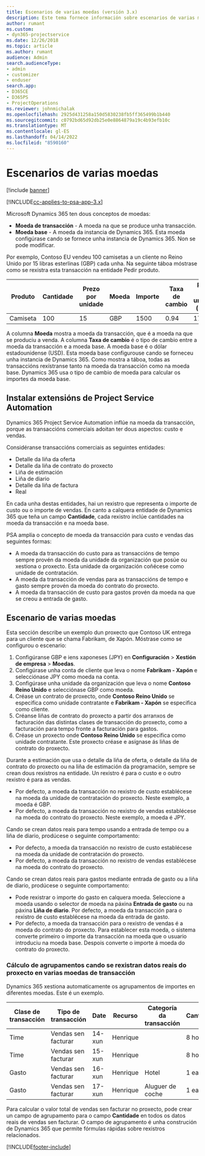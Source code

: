 ```yaml
---
title: Escenarios de varias moedas (versión 3.x)
description: Este tema fornece información sobre escenarios de varias moedas.
author: rumant
ms.custom:
- dyn365-projectservice
ms.date: 12/26/2018
ms.topic: article
ms.author: rumant
audience: Admin
search.audienceType:
- admin
- customizer
- enduser
search.app:
- D365CE
- D365PS
- ProjectOperations
ms.reviewer: johnmichalak
ms.openlocfilehash: 2925d431258a150d5830238fb5ff365499b1b440
ms.sourcegitcommit: c0792bd65d92db25e0e8864879a19c4b93efb10c
ms.translationtype: MT
ms.contentlocale: gl-ES
ms.lasthandoff: 04/14/2022
ms.locfileid: "8590160"
---
```

# <a name="multiple-currency-scenarios"></a>Escenarios de varias moedas

[!include [banner](../includes/psa-now-project-operations.md)]

[!INCLUDE[cc-applies-to-psa-app-3.x](../includes/cc-applies-to-psa-app-3x.md)]

Microsoft Dynamics 365 ten dous conceptos de moedas:

- **Moeda de transacción** - A moeda na que se produce unha transacción. 
- **Moeda base** - A moeda da instancia de Dynamics 365. Esta moeda configúrase cando se fornece unha instancia de Dynamics 365. Non se pode modificar.

Por exemplo, Contoso EU vendeu 100 camisetas a un cliente no Reino Unido por 15 libras esterlinas (GBP) cada unha. Na seguinte táboa móstrase como se rexistra esta transacción na entidade Pedir produto.

| Produto | Cantidade | Prezo por unidade | Moeda | Importe | Taxa de cambio | Prezo por unidade (base)| Cantidade (base)|
|---------|----------|----------------|----------|--------|---------------|----------------------|--------------|
| Camiseta | 100      | 15             | GBP      | 1500   | 0.94          | 17,25 $               | 1725 $       |

A columna **Moeda** mostra a moeda da transacción, que é a moeda na que se produciu a venda. A columna **Taxa de cambio** é o tipo de cambio entre a moeda da transacción e a moeda base. A moeda base é o dólar estadounidense (USD). Esta moeda base configurouse cando se forneceu unha instancia de Dynamics 365.
Como mostra a táboa, todas as transaccións rexístranse tanto na moeda da transacción como na moeda base. Dynamics 365 usa o tipo de cambio de moeda para calcular os importes da moeda base.

## <a name="project-service-automation-extensions"></a>Instalar extensións de Project Service Automation

Dynamics 365 Project Service Automation inflúe na moeda da transacción, porque as transaccións comerciais adoitan ter dous aspectos: custo e vendas.

Considéranse transaccións comerciais as seguintes entidades:

- Detalle da liña da oferta
- Detalle da liña de contrato do proxecto
- Liña de estimación
- Liña de diario
- Detalle da liña de factura
- Real

En cada unha destas entidades, hai un rexistro que representa o importe de custo ou o importe de vendas. En canto a calquera entidade de Dynamics 365 que teña un campo **Cantidade**, cada rexistro inclúe cantidades na moeda da transacción e na moeda base. 

PSA amplía o concepto de moeda da transacción para custo e vendas das seguintes formas:

- A moeda da transacción do custo para as transaccións de tempo sempre provén da moeda da unidade da organización que posúe ou xestiona o proxecto. Esta unidade da organización coñécese como unidade de contratación.
- A moeda da transacción de vendas para as transaccións de tempo e gasto sempre provén da moeda do contrato do proxecto.
- A moeda da transacción de custo para gastos provén da moeda na que se creou a entrada de gasto.

## <a name="multiple-currency-scenario"></a>Escenario de varias moedas

Esta sección describe un exemplo dun proxecto que Contoso UK entrega para un cliente que se chama Fabrikam, de Xapón. Móstrase como se configurou o escenario:

1. Configúranse GBP e iens xaponeses (JPY) en **Configuración** \> **Xestión de empresa** \> **Moedas**. 
2. Configúrase unha conta de cliente que leva o nome **Fabrikam - Xapón** e selecciónase JPY como moeda na conta.
3. Configúrase unha unidade da organización que leva o nome **Contoso Reino Unido** e selecciónase GBP como moeda.
4. Créase un contrato de proxecto, onde **Contoso Reino Unido** se especifica como unidade contratante e **Fabrikam - Xapón** se especifica como cliente.
5. Créanse liñas de contrato do proxecto a partir dos arranxos de facturación das distintas clases de transacción do proxecto, como a facturación para tempo fronte a facturación para gastos.
6. Créase un proxecto onde **Contoso Reino Unido** se especifica como unidade contratante. Este proxecto créase e asígnase ás liñas de contrato do proxecto.


Durante a estimación que usa o detalle da liña de oferta, o detalle da liña de contrato do proxecto ou na liña de estimación da programación, sempre se crean dous rexistros na entidade. Un rexistro é para o custo e o outro rexistro é para as vendas.

- Por defecto, a moeda da transacción no rexistro de custo establécese na moeda da unidade de contratación do proxecto. Neste exemplo, a moeda é GBP.
- Por defecto, a moeda da transacción no rexistro de vendas establécese na moeda do contrato do proxecto. Neste exemplo, a moeda é JPY.

Cando se crean datos reais para tempo usando a entrada de tempo ou a liña de diario, prodúcese o seguinte comportamento:

- Por defecto, a moeda da transacción no rexistro de custo establécese na moeda da unidade de contratación do proxecto.
- Por defecto, a moeda da transacción no rexistro de vendas establécese na moeda do contrato do proxecto.

Cando se crean datos reais para gastos mediante entrada de gasto ou a liña de diario, prodúcese o seguinte comportamento:

- Pode rexistrar o importe do gasto en calquera moeda. Seleccione a moeda usando o selector de moeda na páxina **Entrada de gasto** ou na páxina **Liña de diario**. Por defecto, a moeda da transacción para o rexistro de custo establécese na moeda da entrada de gasto. 
- Por defecto, a moeda da transacción para o rexistro de vendas é a moeda do contrato do proxecto. Para establecer esta moeda, o sistema converte primeiro o importe da transacción na moeda que o usuario introduciu na moeda base. Despois converte o importe á moeda do contrato do proxecto. 

### <a name="computing-roll-ups-when-project-actuals-are-recorded-in-multiple-transaction-currencies"></a>Cálculo de agrupamentos cando se rexistran datos reais do proxecto en varias moedas de transacción

Dynamics 365 xestiona automaticamente os agrupamentos de importes en diferentes moedas. Este é un exemplo.

| Clase de transacción | Tipo de transacción| Date   | Recurso | Categoría da transacción | Cantidade | Prezo por unidade | Importe      | Taxa de cambio | Cantidade en base |
|-------------------|------------------|--------|----------|----------------------|----------|--------------|-------------|---------------|----------------|
| Time              | Vendas sen facturar   | 14-xun | Henrique  |                      | 8 horas    | 20.000 JPY    | 160.000 JPY | 123           | 1300,81 USD    |
| Time              | Vendas sen facturar   | 15-xun | Henrique  |                      | 8 horas    | 20.000 JPY    | 160.000 JPY | 123           | 1300,81 USD    |
| Gasto           | Vendas sen facturar   | 16-xun | Henrique  | Hotel                | 1 ea     | 250 EUR      | 250 EUR     | 0.94          | 265,95 USD     |
| Gasto           | Vendas sen facturar   | 17-xun | Henrique  | Aluguer de coche           | 1 ea     | 150 EUR      | 150 EUR     | 0.94          | 159,57 USD     |

Para calcular o valor total de vendas sen facturar no proxecto, pode crear un campo de agrupamento para o campo **Cantidade** en todos os datos reais de vendas sen facturar. O campo de agrupamento é unha construción de Dynamics 365 que permite fórmulas rápidas sobre rexistros relacionados.


[!INCLUDE[footer-include](../includes/footer-banner.md)]
